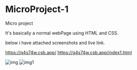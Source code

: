 # MicroProject-1
 Micro project

It's basically a normal webPage using HTML and CSS.

below i have attached screenshots and live link.

https://q4s74w.csb.app/
https://q4s74w.csb.app/index1.html

![img](https://github.com/Ashh21/MicroProject-1/assets/106957781/a3142e7a-4bc8-45f5-afb5-3e2c9985ba1c)
![img1](https://github.com/Ashh21/MicroProject-1/assets/106957781/89e964e1-f984-4d81-b4d2-e7e4e0d28b70)

